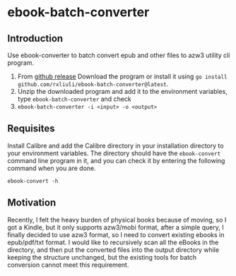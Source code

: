# ebook-batch-converter

## Introduction

Use ebook-converter to batch convert epub and other files to azw3 utility cli program.

1. From [github release](https://github.com/rxliuli/ebook-batch-converter/releases)
   Download the program or install it using `go install github.com/rxliuli/ebook-batch-converter@latest`.
2. Unzip the downloaded program and add it to the environment variables, type `ebook-batch-converter` and check
3. `ebook-batch-converter -i <input> -o <output>`

## Requisites

Install Calibre and add the Calibre directory in your installation directory to your environment variables. The
directory should have the `ebook-convert` command line program in it, and you can check it by entering the following
command when you are done.

```shell
ebook-convert -h
```

## Motivation

Recently, I felt the heavy burden of physical books because of moving, so I got a Kindle, but it only supports azw3/mobi
format, after a simple query, I finally decided to use azw3 format, so I need to convert existing ebooks in epub/pdf/txt
format. I would like to recursively scan all the eBooks in the directory, and then put the converted files into the
output directory while keeping the structure unchanged, but the existing tools for batch conversion cannot meet this
requirement.
